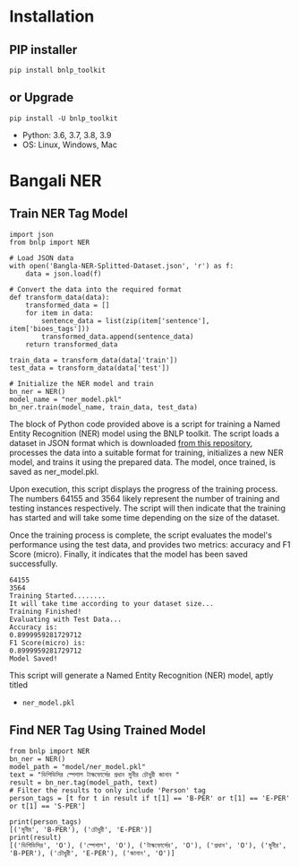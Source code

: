 # Installation
## PIP installer
`pip install bnlp_toolkit`
## or Upgrade

`pip install -U bnlp_toolkit`
- Python: 3.6, 3.7, 3.8, 3.9
- OS: Linux, Windows, Mac

# Bangali NER
## Train NER Tag Model
```
import json
from bnlp import NER

# Load JSON data 
with open('Bangla-NER-Splitted-Dataset.json', 'r') as f:
    data = json.load(f)

# Convert the data into the required format
def transform_data(data):
    transformed_data = []
    for item in data:
        sentence_data = list(zip(item['sentence'], item['bioes_tags']))
        transformed_data.append(sentence_data)
    return transformed_data

train_data = transform_data(data['train'])
test_data = transform_data(data['test'])

# Initialize the NER model and train
bn_ner = NER()
model_name = "ner_model.pkl"
bn_ner.train(model_name, train_data, test_data)

```
The block of Python code provided above is a script for training a Named Entity Recognition (NER) model using the BNLP toolkit. The script loads a dataset in JSON format which is downloaded [from this repository](https://github.com/MISabic/NER-Bangla-Dataset/tree/master), processes the data into a suitable format for training, initializes a new NER model, and trains it using the prepared data. The model, once trained, is saved as ner_model.pkl.

Upon execution, this script displays the progress of the training process. The numbers 64155 and 3564 likely represent the number of training and testing instances respectively. The script will then indicate that the training has started and will take some time depending on the size of the dataset.

Once the training process is complete, the script evaluates the model's performance using the test data, and provides two metrics: accuracy and F1 Score (micro). Finally, it indicates that the model has been saved successfully.
```
64155
3564
Training Started........
It will take time according to your dataset size...
Training Finished!
Evaluating with Test Data...
Accuracy is: 
0.8999959281729712
F1 Score(micro) is: 
0.8999959281729712
Model Saved!
```

This script will generate a Named Entity Recognition (NER) model, aptly titled 
- `ner_model.pkl`
## Find NER Tag Using Trained Model

```
from bnlp import NER
bn_ner = NER()
model_path = "model/ner_model.pkl"
text = "ডিপিডিসির স্পেশাল টাস্কফোর্সের প্রধান মুনীর চৌধুরী জানান "
result = bn_ner.tag(model_path, text)
# Filter the results to only include 'Person' tag
person_tags = [t for t in result if t[1] == 'B-PER' or t[1] == 'E-PER' or t[1] == 'S-PER']

print(person_tags)
[('মুনীর', 'B-PER'), ('চৌধুরী', 'E-PER')]
print(result)
[('ডিপিডিসির', 'O'), ('স্পেশাল', 'O'), ('টাস্কফোর্সের', 'O'), ('প্রধান', 'O'), ('মুনীর', 'B-PER'), ('চৌধুরী', 'E-PER'), ('জানান', 'O')]
```
